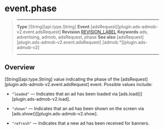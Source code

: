 # event.phase

> --------------------- ------------------------------------------------------------------------------------------
> __Type__              [String][api.type.String]
> __Event__             [adsRequest][plugin.ads-admob-v2.event.adsRequest]
> __Revision__          [REVISION_LABEL](REVISION_URL)
> __Keywords__          ads, advertising, admob, adsRequest, phase
> __See also__			[adsRequest][plugin.ads-admob-v2.event.adsRequest]
>						[admob.*][plugin.ads-admob-v2]
> --------------------- ------------------------------------------------------------------------------------------

## Overview

[String][api.type.String] value indicating the phase of the [adsRequest][plugin.ads-admob-v2.event.adsRequest] event. Possible values include:

* `"loaded"` &mdash; Indicates that an ad has been loaded via [ads.load()][plugin.ads-admob-v2.load].

* `"shown"` &mdash; Indicates that an ad has been shown on the screen via [ads.show()][plugin.ads-admob-v2.show].

* `"refresh"` &mdash; Indicates that a new ad has been received for banners.
